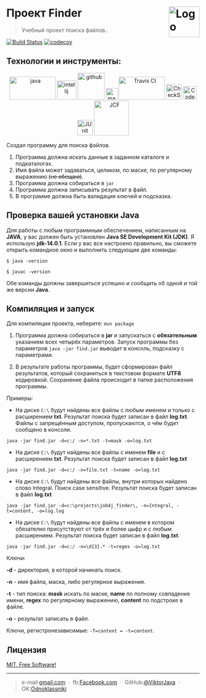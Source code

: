 # Проект Finder [<img alt="Logo" src="images/logo.png" height="80" align="right"/>](https://www.vectorlogo.zone)
> Учебный проект поиска файлов..

[![Build Status](https://app.travis-ci.com/ViktorJava/Finder.svg?branch=master)](https://app.travis-ci.com/ViktorJava/Finder)
[![codecov](https://codecov.io/gh/ViktorJava/Finder/branch/master/graph/badge.svg?token=tt2knqhxMN)](https://codecov.io/gh/ViktorJava/Finder)

## Технологии и инструменты:
<p align="center">
<img src="https://www.vectorlogo.zone/logos/java/java-ar21.svg" alt="java" width="120" height="60"/>
<img src="images/idea.png" alt="intellij" height="50"/>
<img src="https://www.vectorlogo.zone/logos/github/github-ar21.svg" alt="github" height="70"/>
<img src="images/maven.png" alt="maven" height="30"/>
<img src="https://www.vectorlogo.zone/logos/travis-ci/travis-ci-ar21.svg" alt="Travis CI" width="120" height="60"/>
<img src="images/checkstyle.png" alt="CheckStyle"  height="40"/>
<img src="images/codecov.png" alt="Codecov"  height="35"/>
<img src="images/junit.png" alt="JUnit"  height="40"/>
<img src="images/jcf.png" alt="JCF"  width="90"/>
</p>

 Создал программу для поиска файлов.

1. Программа должна искать данные в заданном каталоге и подкаталогах.
2. Имя файла может задаваться, целиком, по маске, по регулярному выражению ~~(не обещаю)~~.
3. Программа должна собираться в `jar` 
4. Программа должна записывать результат в файл.
5. В программе должна быть валидация ключей и подсказка.

## Проверка вашей установки Java
Для работы с любым программным обеспечением, написанным на **JAVA**, 
у вас должен быть установлен **Java SE Development Kit (JDK)**. Я использую **jdk-14.0.1**. 
Если у вас все настроено правильно, вы сможете открыть командное окно и выполнить следующие две команды:

`$ java -version`

`$ javac -version`

Обе команды должны завершиться успешно и сообщить об одной и той же версии **Java**.

## Компиляция и запуск
Для компиляции проекта, неберите: `mvn package`

1. Программа должна собираться в **jar** и запускаться с **обязательным** указанием всех четырёх параметров.
Запуск программы без параметров `java -jar find.jar` выводит в консоль, подсказку с параметрами.

2. В результате работы программы, будет сформирован файл результатов, который сохраниться 
в текстовом формате **UTF8** кодировкой. Сохранение файла происходит в папке расположения программы.

Примеры:

* На диске `C:\` будут найдены все файлы с любым именем и только с расширением **txt**. 
Результат поиска будет записан в файл **log.txt**. Файлы с запрещённым доступом, пропускаются,
о чём будет сообщено в консоли.

`java -jar find.jar -d=c:/ -n=*.txt -t=mask -o=log.txt`

* На диске `C:\` будут найдены все файлы с именем **file** и с расширением **txt**. 
Результат поиска будет записан в файл **log.txt**

`java -jar find.jar -d=c:/ -n=file.txt -t=name -o=log.txt`

* На диске `C:\` будут найдены все файлы, внутри которых найдено слово Integral. Поиск case sensitive.
Результат поиска будет записан в файл **log.txt**

`java -jar find.jar -d=c:\projects\job4j_finder\, -n=Integral, -t=content, -o=log.log`

* На диске `C:\` будут найдены все файлы с именем в котором обязателно присутствуют от трёх и более цыфр 
и с любым расширением. Результат поиска будет записан в файл **log.txt**.

`java -jar find.jar -d=c:/ -n=\d{3}.* -t=regex -o=log.txt`

Ключи:

**-d** - директория, в которой начинать поиск.<p>
**-n** - имя файла, маска, либо регулярное выражение.<p>
**-t** - тип поиска: **mask** искать по маске, **name** по полному совпадение имени, **regex** по регулярному выражению,
         **content** по подстроке в файле.<p>
**-o** - результат записать в файл.<p>
Ключи, регистронезависимые: `-T=content = -t=content`. 

## Лицензия
	
[MIT. Free Software!](https://github.com/ViktorJava/job4j/tree/master/LICENSE)

---

>e-mail:[gmail.com](mailto:gipsyscrew@gmail.com) &nbsp;&middot;&nbsp;
>fb:[Facebook.com](https://www.facebook.com/viktor.vdovichenko) &nbsp;&middot;&nbsp;
> GitHub:[@ViktorJava](https://github.com/ViktorJava) &nbsp;&middot;&nbsp;
> OK:[Odnoklassniki](https://ok.ru/profile/571539586668)

